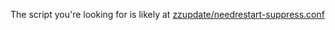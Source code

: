 The script you're looking for is likely at
[zzupdate/needrestart-suppress.conf](https://github.com/TurboLabIt/zzupdate/tree/master/needrestart-suppress.conf)
